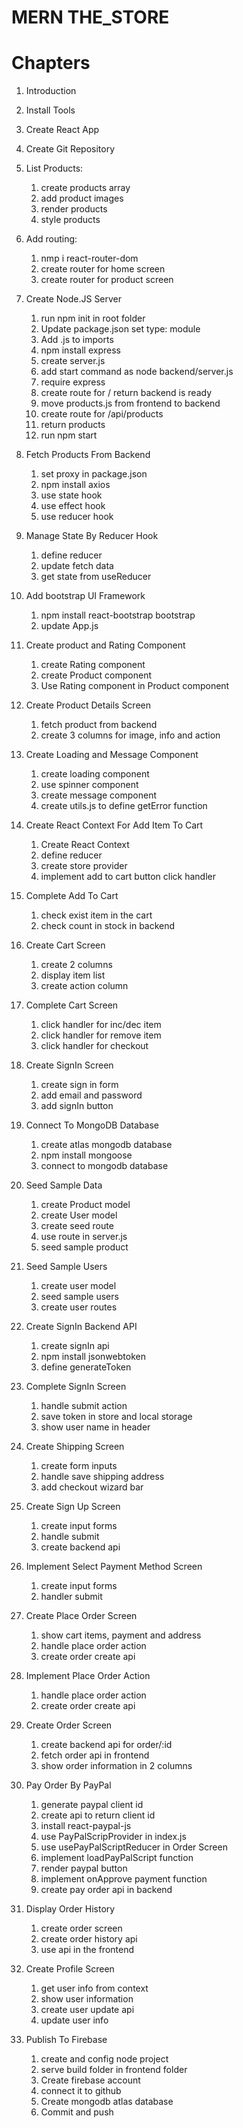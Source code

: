 # MERN THE_STORE

# Chapters

1. Introduction
2. Install Tools
3. Create React App
4. Create Git Repository
5. List Products:

   1. create products array
   2. add product images
   3. render products
   4. style products

6. Add routing:

   1. nmp i react-router-dom
   2. create router for home screen
   3. create router for product screen

7. Create Node.JS Server

   1. run npm init in root folder
   2. Update package.json set type: module
   3. Add .js to imports
   4. npm install express
   5. create server.js
   6. add start command as node backend/server.js
   7. require express
   8. create route for / return backend is ready
   9. move products.js from frontend to backend
   10. create route for /api/products
   11. return products
   12. run npm start


8. Fetch Products From Backend

   1. set proxy in package.json
   2. npm install axios 
   3. use state hook
   4. use effect hook
   5. use reducer hook


9. Manage State By Reducer Hook

   1. define reducer
   2. update fetch data
   3. get state from useReducer


10. Add bootstrap UI Framework

    1. npm install react-bootstrap bootstrap
    2. update App.js


11. Create product and Rating Component

    1. create Rating component
    2. create Product component
    3. Use Rating component in Product component
   

12. Create Product Details Screen

    1. fetch product from backend
    2. create 3 columns for image, info and action


13. Create Loading and Message Component

    1. create loading component
    2. use spinner component
    3. create message component
    4. create utils.js to define getError function


14. Create React Context For Add Item To Cart

    1. Create React Context
    2. define reducer
    3. create store provider
    4. implement add to cart button click handler


15. Complete Add To Cart

    1. check exist item in the cart
    2. check count in stock in backend


16. Create Cart Screen

    1. create 2 columns
    2. display item list
    3. create action column


17. Complete Cart Screen

    1. click handler for inc/dec item
    2. click handler for remove item
    3. click handler for checkout


18. Create SignIn Screen

    1. create sign in form
    2. add email and password
    3. add signIn button


19. Connect To MongoDB Database

    1. create atlas mongodb database 
    2. npm install mongoose 
    3. connect to mongodb database


20. Seed Sample Data

    1. create Product model
    2. create User model
    3. create seed route
    4. use route in server.js
    5. seed sample product



21. Seed Sample Users

    1. create user model
    2. seed sample users
    3. create user routes


22.  Create SignIn Backend API

     1. create signIn api
     2. npm install jsonwebtoken
     3. define generateToken


23.  Complete SignIn Screen

     1. handle submit action
     2. save token in store and local storage
     3. show user name in header


24.  Create Shipping Screen

     1. create form inputs
     2. handle save shipping address
     3. add checkout wizard bar


25.  Create Sign Up Screen

     1. create input forms
     2. handle submit
     3. create backend api


26.  Implement Select Payment Method Screen

     1. create input forms
     2. handler submit


27.  Create Place Order Screen
   
     1. show cart items, payment and address
     2. handle place order action 
     3. create order create api


28.  Implement Place Order Action

     1. handle place order action
     2. create order create api


29.  Create Order Screen

     1. create backend api for order/:id
     2. fetch order api in frontend
     3. show order information in 2 columns


30.  Pay Order By PayPal

     1. generate paypal client id
     2. create api to return client id
     3. install react-paypal-js
     4. use PayPalScripProvider in index.js
     5. use usePayPalScriptReducer in Order Screen
     6. implement loadPayPalScript function
     7. render paypal button
     8. implement onApprove payment function
     9. create pay order api in backend


31.  Display Order History

     1. create order screen
     2. create order history api
     3. use api in the frontend


32.  Create Profile Screen

     1. get user info from context
     2. show user information
     3. create user update api
     4. update user info


33.  Publish To Firebase

     1. create and config node project
     2. serve build folder in frontend folder
     3. Create firebase account
     4. connect it to github
     5. Create mongodb atlas database
     6. Commit and push
     
